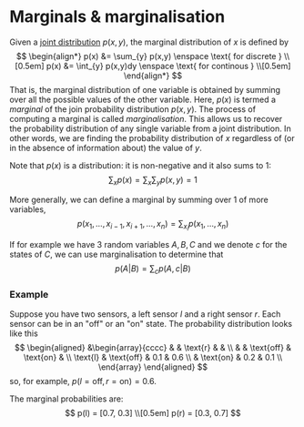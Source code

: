 # Marginals & marginalisation

Given a [joint distribution](202210081156) $p(x,y)$, the marginal distribution
of $x$ is defined by
$$
\begin{align*}
p(x) &= \sum_{y} p(x,y) \enspace \text{ for discrete } \\[0.5em]
p(x) &= \int_{y} p(x,y)dy \enspace \text{ for continous }  \\[0.5em]
\end{align*}
$$
That is, the marginal distribution of one variable is obtained by summing over
all the possible values of the other variable. Here, $p(x)$ is termed a
*marginal* of the join probability distribution $p(x,y)$. The process of
computing a marginal is called *marginalisation*. This allows us to recover the
probability distribution of any single variable from a joint distribution. In
other words, we are finding the probability distribution of $x$ regardless of
(or in the absence of information about) the value of $y$.

Note that $p(x)$ is a distribution: it is non-negative and it also sums to 1:
$$
\sum_{x} p(x) = \sum_{x} \sum_{y} p(x,y) = 1
$$

More generally, we can define a marginal by summing over 1 of more variables,
$$
p(x_1, \ldots, x_{i-1}, x_{i+1}, \ldots, x_n) = \sum_{x_i} p(x_1, \ldots, x_n)
$$

If for example we have 3 random variables $A, B, C$ and we denote $c$ for the
states of $C$, we can use marginalisation to determine that
$$
p(A|B) = \sum_{c} p(A,c|B)
$$

### Example

Suppose you have two sensors, a left sensor $l$ and a right sensor $r$. Each
sensor can be in an "off" or an "on" state. The probability distribution looks
like this
$$
\begin{aligned}
&\begin{array}{cccc}
& & \text{r} & & \\
& & \text{off} & \text{on} & \\
\text{l} & \text{off} & 0.1 & 0.6 \\
& \text{on} & 0.2 & 0.1 \\
\end{array}
\end{aligned}
$$
so, for example, $p(l=\text{off}, r=\text{on}) = 0.6$.

The marginal probabilities are:
$$
p(l) = [0.7, 0.3] \\[0.5em]
p(r) = [0.3, 0.7]
$$
